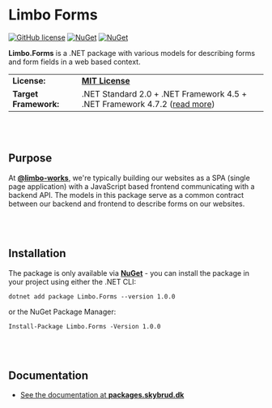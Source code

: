 # Limbo Forms

[![GitHub license](https://img.shields.io/badge/license-MIT-blue.svg)](LICENSE.md) [![NuGet](https://img.shields.io/nuget/vpre/Limbo.Forms.svg)](https://www.nuget.org/packages/Limbo.Forms) [![NuGet](https://img.shields.io/nuget/dt/Limbo.Forms.svg)](https://www.nuget.org/packages/Limbo.Forms)

**Limbo.Forms** is a .NET package with various models for describing forms and form fields in a web based context.

<table>
  <tr>
    <td><strong>License:</strong></td>
    <td><a href="./LICENSE.md"><strong>MIT License</strong></a></td>
  </tr>
  <tr>
    <td><strong>Target Framework:</strong></td>
    <td>
      .NET Standard 2.0 + .NET Framework 4.5 + .NET Framework 4.7.2 (<a href="https://www.nuget.org/packages/Limbo.Forms#supportedframeworks-body-tab">read more</a>)
    </td>
  </tr>
</table>







<br /><br />

## Purpose

At [**@limbo-works**](https://github.com/limbo-works), we're typically building our websites as a SPA (single page application) with a JavaScript based frontend communicating with a backend API. The models in this package serve as a common contract between our backend and frontend to describe forms on our websites.



<br /><br />

## Installation

The package is only available via [**NuGet**](https://www.nuget.org/packages/Limbo.Forms/1.0.0) - you can install the package in your project using either the .NET CLI:

```
dotnet add package Limbo.Forms --version 1.0.0
```

or the NuGet Package Manager:

```
Install-Package Limbo.Forms -Version 1.0.0
```



<br /><br />

## Documentation

- [See the documentation at **packages.skybrud.dk**](https://packages.skybrud.dk/skybrud.forms/docs/)
